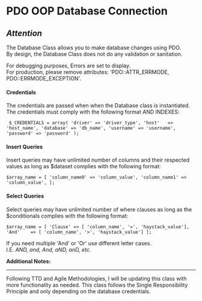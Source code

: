 # PDO OOP Database Connection #  

## *Attention* ##
The Database Class allows you to make database changes using PDO. <br>
By design, the Database Class does not do any validation or sanitation.

For debugging purposes, Errors are set to display. <br>
For production, please remove attributes: 'PDO::ATTR_ERRMODE, PDO::ERRMODE_EXCEPTION'.

#### Credentials ####
The credentials are passed when when the Database class is instantiated. The credentials must comply with the following format AND INDEXES:

` $_CREDENTIALS = array(
        'driver' => 'driver_type',
        'host'   => 'host_name',
       'database' => 'db_name',
       'username' => 'username',
       'password' => 'password'
    );`
    
#### Insert Queries ####
Insert queries may have unlimited number of columns and their respected values as long as $dataset complies with the following format:

 `$array_name = [
    'column_name0' => 'column_value',
    'column_name1' => 'column_value',
 ];`
 
#### Select Queries ####
Select queries may have unlimited number of where clauses as long as the $conditionals complies with the following format:
 
 `$array_name = [
    'Clause' => [ 'column_name', '=', 'haystack_value'],
    'And'    => [ 'column_name', '>', 'haystack_value']
 ];`
   
If you need multiple 'And' or 'Or' use different letter cases. <br>
I.E. *AND, and, And, aND, anD, etc.*

**Additional Notes:**
- - - -
Following TTD and Agile Methodologies, I will be updating this class with more functionality as needed. This class follows the Single Responsibility Principle and only depending on the database credentials.